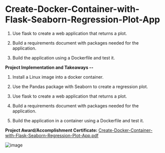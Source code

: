 # Create-Docker-Container-with-Flask-Seaborn-Regression-Plot-App

1. Use flask to create a web application that returns a plot.

2. Build a requirements document with packages needed for the application.

3. Build the application using a Dockerfile and test it.

**Project Implementation and Takeaways --**

1. Install a Linux image into a docker container.

2. Use the Pandas package with Seaborn to create a regression plot.

3. Use flask to create a web application that returns a plot.

4. Build a requirements document with packages needed for the application.

5. Build the application in a container using a Dockerfile and test it.


**Project Award/Accomplishment Certificate:**
[Create-Docker-Container-with-Flask-Seaborn-Regression-Plot-App.pdf](https://github.com/Pikachu0405/Create-Docker-Container-with-Flask-Seaborn-Regression-Plot-App/files/7635966/Create-Docker-Container-with-Flask-Seaborn-Regression-Plot-App.pdf)

![image](https://user-images.githubusercontent.com/93926742/144282282-d74097ef-c77b-48b3-b7fe-0cbfe1e5d55c.png)
